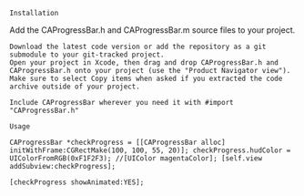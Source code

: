     Installation

Add the CAProgressBar.h and CAProgressBar.m source files to your project.

    Download the latest code version or add the repository as a git submodule to your git-tracked project.
    Open your project in Xcode, then drag and drop CAProgressBar.h and CAProgressBar.h onto your project (use the "Product Navigator view"). Make sure to select Copy items when asked if you extracted the code archive outside of your project.

    Include CAProgressBar wherever you need it with #import "CAProgressBar.h"

    Usage

    CAProgressBar *checkProgress = [[CAProgressBar alloc] initWithFrame:CGRectMake(100, 100, 55, 20)]; checkProgress.hudColor = UIColorFromRGB(0xF1F2F3); //[UIColor magentaColor]; [self.view addSubview:checkProgress];

    [checkProgress showAnimated:YES];

